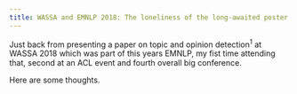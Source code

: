 ```yaml
---
title: WASSA and EMNLP 2018: The loneliness of the long-awaited poster session
---
```


Just back from presenting a paper on topic and opinion detection<sup>1</sup> at WASSA 2018 which was part of this years EMNLP, my fist time attending that, second at an ACL event and fourth overall big conference. 

Here are some thoughts.


